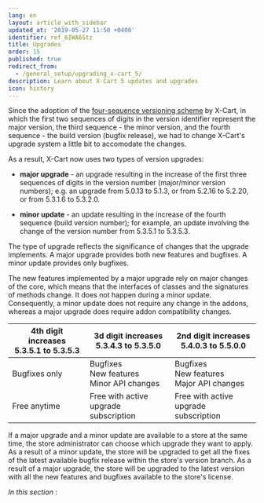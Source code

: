 ```yaml
---
lang: en
layout: article_with_sidebar
updated_at: '2019-05-27 11:50 +0400'
identifier: ref_6IWA65tz
title: Upgrades
order: 15
published: true
redirect_from:
  - /general_setup/upgrading_x-cart_5/
description: Learn about X-Cart 5 updates and upgrades
icon: history
---
```

Since the adoption of the [four-sequence versioning scheme](http://devs.x-cart.com/en/misc/x-cart_versions.html#x-cart-53x-versioning) by X-Cart, in which the first two sequences of digits in the version identifier represent the major version, the third sequence - the minor version, and the fourth sequence - the build version (bugfix release), we had to change X-Cart's upgrade system a little bit to accomodate the changes. 

As a result, X-Cart now uses two types of version upgrades:

   * **major upgrade** - an upgrade resulting in the increase of the first three sequences of digits in the version number (major/minor version numbers); e.g. an upgrade from 5.0.13 to 5.1.3, or from 5.2.16 to 5.2.20, or from 5.3.1.6 to 5.3.2.0.

   * **minor update** - an update resulting in the increase of the fourth sequence (build version number); for example, an update involving the change of the version number from 5.3.5.1 to 5.3.5.3.

The type of upgrade reflects the significance of changes that the upgrade implements. A major upgrade provides both new features and bugfixes. A minor update provides only bugfixes. 

The new features implemented by a major upgrade rely on major changes of the core, which means that the interfaces of classes and the signatures of methods change. It does not happen during a minor update. Consequently, a minor update does not require any change in the addons, whereas a major upgrade does require addon compatibility changes.

<table class="ui celled padded compact small table">
  <thead>
  	<tr>
      <th><strong>4th digit increases<br/>5.3.5.1 to 5.3.5.3</strong></th>
      <th><strong>3d digit increases<br/>5.3.4.3 to 5.3.5.0</strong></th>
      <th><strong>2nd digit increases<br/>5.4.0.3 to 5.5.0.0</strong></th>
    </tr>
  </thead>
  <tbody>
    <tr>
      <td>Bugfixes only</td>
      <td>Bugfixes<br/>New features<br/>Minor API changes</td>
      <td>Bugfixes<br/>New features<br/>Major API changes</td>
    </tr>
    <tr>
      <td>Free anytime</td>
      <td>Free with active<br/>upgrade subscription</td>
      <td>Free with active<br/>upgrade subscription</td>
    </tr>
  </tbody>
</table>

If a major upgrade and a minor update are available to a store at the same time, the store administrator can choose which upgrade they want to apply. As a result of a minor update, the store will be upgraded to get all the fixes of the latest available bugfix release within the store's version branch. As a result of a major upgrade, the store will be upgraded to the latest version with all the new features and bugfixes available to the store's license.

_In this section_ :
